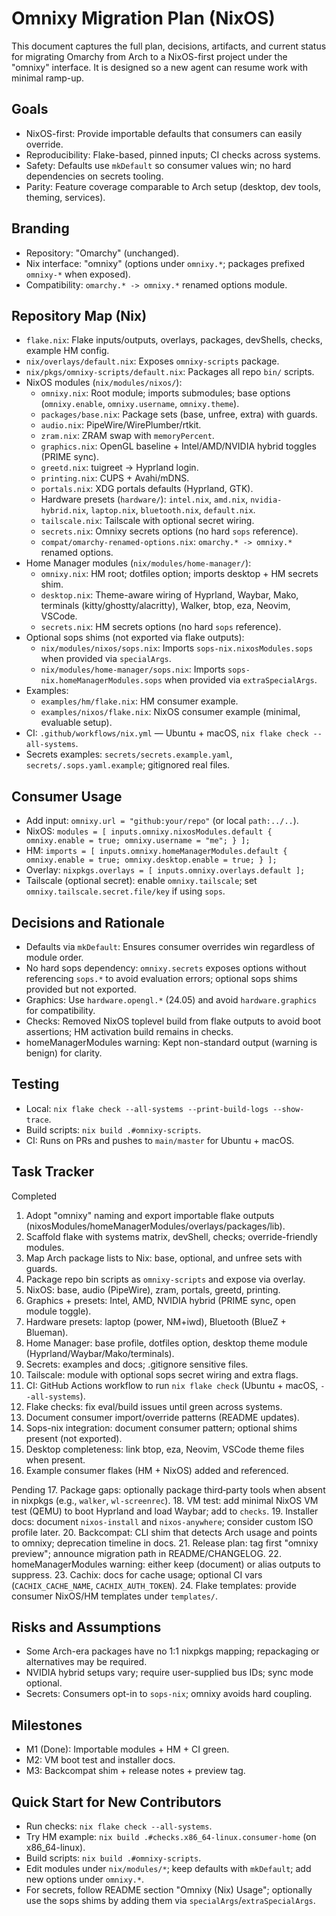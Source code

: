 # Omnixy Migration Plan (NixOS)

This document captures the full plan, decisions, artifacts, and current status for migrating Omarchy from Arch to a NixOS-first project under the "omnixy" interface. It is designed so a new agent can resume work with minimal ramp-up.

## Goals
- NixOS-first: Provide importable defaults that consumers can easily override.
- Reproducibility: Flake-based, pinned inputs; CI checks across systems.
- Safety: Defaults use `mkDefault` so consumer values win; no hard dependencies on secrets tooling.
- Parity: Feature coverage comparable to Arch setup (desktop, dev tools, theming, services).

## Branding
- Repository: "Omarchy" (unchanged).
- Nix interface: "omnixy" (options under `omnixy.*`; packages prefixed `omnixy-*` when exposed).
- Compatibility: `omarchy.* -> omnixy.*` renamed options module.

## Repository Map (Nix)
- `flake.nix`: Flake inputs/outputs, overlays, packages, devShells, checks, example HM config.
- `nix/overlays/default.nix`: Exposes `omnixy-scripts` package.
- `nix/pkgs/omnixy-scripts/default.nix`: Packages all repo `bin/` scripts.
- NixOS modules (`nix/modules/nixos/`):
  - `omnixy.nix`: Root module; imports submodules; base options (`omnixy.enable`, `omnixy.username`, `omnixy.theme`).
  - `packages/base.nix`: Package sets (base, unfree, extra) with guards.
  - `audio.nix`: PipeWire/WirePlumber/rtkit.
  - `zram.nix`: ZRAM swap with `memoryPercent`.
  - `graphics.nix`: OpenGL baseline + Intel/AMD/NVIDIA hybrid toggles (PRIME sync).
  - `greetd.nix`: tuigreet → Hyprland login.
  - `printing.nix`: CUPS + Avahi/mDNS.
  - `portals.nix`: XDG portals defaults (Hyprland, GTK).
  - Hardware presets (`hardware/`): `intel.nix`, `amd.nix`, `nvidia-hybrid.nix`, `laptop.nix`, `bluetooth.nix`, `default.nix`.
  - `tailscale.nix`: Tailscale with optional secret wiring.
  - `secrets.nix`: Omnixy secrets options (no hard `sops` reference).
  - `compat/omarchy-renamed-options.nix`: `omarchy.* -> omnixy.*` renamed options.
- Home Manager modules (`nix/modules/home-manager/`):
  - `omnixy.nix`: HM root; dotfiles option; imports desktop + HM secrets shim.
  - `desktop.nix`: Theme-aware wiring of Hyprland, Waybar, Mako, terminals (kitty/ghostty/alacritty), Walker, btop, eza, Neovim, VSCode.
  - `secrets.nix`: HM secrets options (no hard `sops` reference).
- Optional sops shims (not exported via flake outputs):
  - `nix/modules/nixos/sops.nix`: Imports `sops-nix.nixosModules.sops` when provided via `specialArgs`.
  - `nix/modules/home-manager/sops.nix`: Imports `sops-nix.homeManagerModules.sops` when provided via `extraSpecialArgs`.
- Examples:
  - `examples/hm/flake.nix`: HM consumer example.
  - `examples/nixos/flake.nix`: NixOS consumer example (minimal, evaluable setup).
- CI: `.github/workflows/nix.yml` — Ubuntu + macOS, `nix flake check --all-systems`.
- Secrets examples: `secrets/secrets.example.yaml`, `secrets/.sops.yaml.example`; gitignored real files.

## Consumer Usage
- Add input: `omnixy.url = "github:your/repo"` (or local `path:../..`).
- NixOS: `modules = [ inputs.omnixy.nixosModules.default { omnixy.enable = true; omnixy.username = "me"; } ];`
- HM: `imports = [ inputs.omnixy.homeManagerModules.default { omnixy.enable = true; omnixy.desktop.enable = true; } ];`
- Overlay: `nixpkgs.overlays = [ inputs.omnixy.overlays.default ];`
- Tailscale (optional secret): enable `omnixy.tailscale`; set `omnixy.tailscale.secret.file/key` if using `sops`.

## Decisions and Rationale
- Defaults via `mkDefault`: Ensures consumer overrides win regardless of module order.
- No hard sops dependency: `omnixy.secrets` exposes options without referencing `sops.*` to avoid evaluation errors; optional sops shims provided but not exported.
- Graphics: Use `hardware.opengl.*` (24.05) and avoid `hardware.graphics` for compatibility.
- Checks: Removed NixOS toplevel build from flake outputs to avoid boot assertions; HM activation build remains in checks.
- homeManagerModules warning: Kept non-standard output (warning is benign) for clarity.

## Testing
- Local: `nix flake check --all-systems --print-build-logs --show-trace`.
- Build scripts: `nix build .#omnixy-scripts`.
- CI: Runs on PRs and pushes to `main/master` for Ubuntu + macOS.

## Task Tracker

Completed
1. Adopt "omnixy" naming and export importable flake outputs (nixosModules/homeManagerModules/overlays/packages/lib).
2. Scaffold flake with systems matrix, devShell, checks; override-friendly modules.
3. Map Arch package lists to Nix: base, optional, and unfree sets with guards.
4. Package repo bin scripts as `omnixy-scripts` and expose via overlay.
5. NixOS: base, audio (PipeWire), zram, portals, greetd, printing.
6. Graphics + presets: Intel, AMD, NVIDIA hybrid (PRIME sync, open module toggle).
7. Hardware presets: laptop (power, NM+iwd), Bluetooth (BlueZ + Blueman).
8. Home Manager: base profile, dotfiles option, desktop theme module (Hyprland/Waybar/Mako/terminals).
9. Secrets: examples and docs; .gitignore sensitive files.
10. Tailscale: module with optional sops secret wiring and extra flags.
11. CI: GitHub Actions workflow to run `nix flake check` (Ubuntu + macOS, `--all-systems`).
12. Flake checks: fix eval/build issues until green across systems.
13. Document consumer import/override patterns (README updates).
14. Sops-nix integration: document consumer pattern; optional shims present (not exported).
15. Desktop completeness: link btop, eza, Neovim, VSCode theme files when present.
16. Example consumer flakes (HM + NixOS) added and referenced.

Pending
17. Package gaps: optionally package third‑party tools when absent in nixpkgs (e.g., `walker`, `wl-screenrec`).
18. VM test: add minimal NixOS VM test (QEMU) to boot Hyprland and load Waybar; add to `checks`.
19. Installer docs: document `nixos-install` and `nixos-anywhere`; consider custom ISO profile later.
20. Backcompat: CLI shim that detects Arch usage and points to omnixy; deprecation timeline in docs.
21. Release plan: tag first "omnixy preview"; announce migration path in README/CHANGELOG.
22. homeManagerModules warning: either keep (document) or alias outputs to suppress.
23. Cachix: docs for cache usage; optional CI vars (`CACHIX_CACHE_NAME`, `CACHIX_AUTH_TOKEN`).
24. Flake templates: provide consumer NixOS/HM templates under `templates/`.

## Risks and Assumptions
- Some Arch-era packages have no 1:1 nixpkgs mapping; repackaging or alternatives may be required.
- NVIDIA hybrid setups vary; require user-supplied bus IDs; sync mode optional.
- Secrets: Consumers opt-in to `sops-nix`; omnixy avoids hard coupling.

## Milestones
- M1 (Done): Importable modules + HM + CI green.
- M2: VM boot test and installer docs.
- M3: Backcompat shim + release notes + preview tag.

## Quick Start for New Contributors
- Run checks: `nix flake check --all-systems`.
- Try HM example: `nix build .#checks.x86_64-linux.consumer-home` (on x86_64-linux).
- Build scripts: `nix build .#omnixy-scripts`.
- Edit modules under `nix/modules/*`; keep defaults with `mkDefault`; add new options under `omnixy.*`.
- For secrets, follow README section "Omnixy (Nix) Usage"; optionally use the sops shims by adding them via `specialArgs`/`extraSpecialArgs`.

